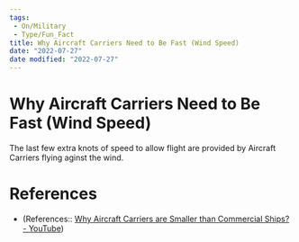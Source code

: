 ```yaml
---
tags:
 - On/Military
 - Type/Fun_Fact
title: Why Aircraft Carriers Need to Be Fast (Wind Speed)
date: "2022-07-27"
date modified: "2022-07-27"
---
```


# Why Aircraft Carriers Need to Be Fast (Wind Speed)
The last few extra knots of speed to allow flight are provided by Aircraft Carriers flying aginst the wind.

# References
- (References:: [Why Aircraft Carriers are Smaller than Commercial Ships? - YouTube](https://www.youtube.com/watch?v=ePVI7bglHNU))
